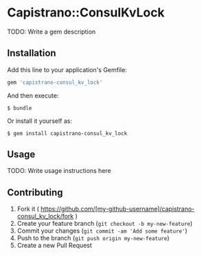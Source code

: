 # Capistrano::ConsulKvLock

TODO: Write a gem description

## Installation

Add this line to your application's Gemfile:

```ruby
gem 'capistrano-consul_kv_lock'
```

And then execute:

    $ bundle

Or install it yourself as:

    $ gem install capistrano-consul_kv_lock

## Usage

TODO: Write usage instructions here

## Contributing

1. Fork it ( https://github.com/[my-github-username]/capistrano-consul_kv_lock/fork )
2. Create your feature branch (`git checkout -b my-new-feature`)
3. Commit your changes (`git commit -am 'Add some feature'`)
4. Push to the branch (`git push origin my-new-feature`)
5. Create a new Pull Request

